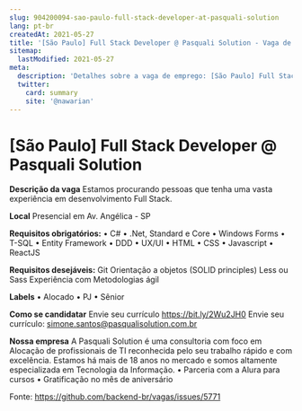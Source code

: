 ```yaml
---
slug: 904200094-sao-paulo-full-stack-developer-at-pasquali-solution
lang: pt-br
createdAt: 2021-05-27
title: '[São Paulo] Full Stack Developer @ Pasquali Solution - Vaga de Emprego'
sitemap:
  lastModified: 2021-05-27
meta:
  description: 'Detalhes sobre a vaga de emprego: [São Paulo] Full Stack Developer @ Pasquali Solution'
  twitter:
    card: summary
    site: '@nawarian'
---
```


# [São Paulo] Full Stack Developer @ Pasquali Solution

**Descrição da vaga**
Estamos procurando pessoas que tenha uma vasta experiência em desenvolvimento Full Stack.

**Local**
Presencial em Av. Angélica - SP

**Requisitos obrigatórios:**
•	C#
•	.Net, Standard e Core 
•	Windows Forms 
•	T-SQL 
•	Entity Framework 
•	DDD
•	UX/UI
•	HTML
•	CSS
•	Javascript
•	ReactJS

**Requisitos desejáveis:**
 	Git 
 	Orientação a objetos (SOLID principles)
 	Less ou Sass
 	Experiência com Metodologias ágil

**Labels**
•	Alocado
•	PJ
•	Sênior

**Como se candidatar**
Envie seu currículo https://bit.ly/2Wu2JH0
Envie seu currículo: simone.santos@pasqualisolution.com.br

**Nossa empresa**
A Pasquali Solution é uma consultoria com foco em Alocação de profissionais de TI reconhecida pelo seu trabalho rápido e com excelência.
Estamos há mais de 18 anos no mercado e somos altamente especializada em Tecnologia da Informação.
•	Parceria com a Alura para cursos
•	Gratificação no mês de aniversário


Fonte: https://github.com/backend-br/vagas/issues/5771